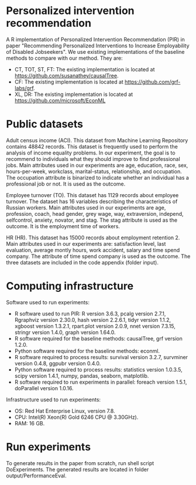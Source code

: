 # Personalized intervention recommendation

A R implementation of Personalized Intervention Recommendation (PIR) in paper "Recommending Personalized Interventions to Increase Employability of Disabled Jobseekers". We use existing implementations of the baseline methods to compare with our method. They are:

* CT, TOT, ST, FT: The existing implementation is located at
https://github.com/susanathey/causalTree.
*  CF: The existing implementation is located at https://github.com/grf-labs/grf.
*  XL, DR: The existing implementation is located at
https://github.com/microsoft/EconML

# Public datasets

Adult census income (ACI). This dataset from Machine Learning Repository contains 48842
records. This dataset is frequently used to perform the analysis of income equality problems.
In our experiment, the goal is to recommend to individuals what they should improve to find
professional jobs. Main attributes used in our experiments are age, education, race, sex,
hours-per-week, workclass, marital-status, relationship, and occupation. The occupation
attribute is binarized to indicate whether an individual has a professional job or not. It is used
as the outcome.

Employee turnover (TO). This dataset has 1129 records about employee turnover. The dataset
has 16 variables describing the characteristics of Russian workers. Main attributes used in our
experiments are age, profession, coach, head gender, grey wage, way, extraversion, independ,
selfcontrol, anxiety, novator, and stag. The stag attribute is used as the outcome. It is the
employment time of workers.

HR (HR). This dataset has 15000 records about employment retention 2. Main attributes used
in our experiments are: satisfaction level, last evaluation, average montly hours, work
accident, salary and time spend company. The attribute of time spend company is used as the
outcome. The three datasets are included in the code appendix (folder input).

# Computing infrastructure

Software used to run experiments:
* R software used to run PIR: R version 3.6.3, pcalg version 2.7.1, Rgraphviz version
2.30.0, hash version 2.2.6.1, tidyr version 1.1.2, xgboost version 1.3.2.1, rpart.plot
version 2.0.9, nnet version 7.3.15, stringr version 1.4.0, graph version 1.64.0.
* R software required for the baseline methods: causalTree, grf version 1.2.0.
* Python software required for the baseline methods: econml.
* R software required to process results: survival version 3.2.7, survminer version 0.4.8,
ggpubr version 0.4.0.
* Python software required to process results: statistics version 1.0.3.5, scipy version
1.4.1, numpy, pandas, seaborn, matplotlib.
* R software required to run experiments in parallel: foreach version 1.5.1, doParallel
version 1.0.16.

Infrastructure used to run experiments:
* OS: Red Hat Enterprise Linux, version 7.8.
* CPU: Intel(R) Xeon(R) Gold 6246 CPU @ 3.30GHz).
* RAM: 16 GB.
# Run experiments

To generate results in the paper from scratch, run shell script DoExperiments. The
generated results are located in folder output/PerformanceEval.


